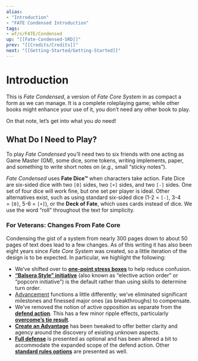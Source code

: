 ```yaml
---
alias:
- "Introduction"
- "FATE Condensed Introduction"
tags:
- wf/s/FATE/Condensed
up: "[[Fate-Condensed-SRD]]"
prev: "[[Credits/Credits]]"
next: "[[Getting-Started/Getting-Started]]"
---
```

# Introduction

This is _Fate Condensed_, a version of _Fate Core System_ in as compact a form as we can manage. It is a complete roleplaying game; while other books might enhance your use of it, you don’t need any other book to play.

On that note, let’s get into what you _do_ need!

## What Do I Need to Play?

To play _Fate Condensed_ you’ll need two to six friends with one acting as Game Master (GM), some dice, some tokens, writing implements, paper, and something to write short notes on (_e.g.,_ small “sticky notes”).

_Fate Condensed_ uses **Fate Dice™** when characters take action. Fate Dice are six-sided dice with two `[0]` sides, two `[+]` sides, and two `[-]` sides. One set of four dice will work fine, but one set per player is ideal. Other alternatives exist, such as using standard six-sided dice (1-2 = `[-]`, 3-4 = `[0]`, 5-6 = `[+]`), or the **Deck of Fate**, which uses cards instead of dice. We use the word “roll” throughout the text for simplicity.

### For Veterans: Changes From Fate Core

Condensing the gist of a system from nearly 300 pages down to about 50 pages of text does lead to a few changes. As of this writing it has also been eight years since _Fate Core System_ was created, so a little iteration of the design is to be expected. In particular, we highlight the following:

- We’ve shifted over to **[one-point stress boxes](../Getting-Started/Create-Your-Characters/Stress-and-Consequences/Stress-and-Consequences.md)** to help reduce confusion.
- **[“Balsera Style” initiative](../Challenges-Conflicts-and-Contests/Setting-Up-Scenes/Turn-Order.md)** (also known as “elective action order” or “popcorn initiative”) is the default rather than using skills to determine turn order.
- [Advancement](../Advancement/Advancement.md) functions a little differently; we’ve eliminated significant milestones and finessed major ones (as breakthroughs) to compensate.
- We’ve removed the notion of active opposition as separate from the **[defend action](../Taking-Action-Rolling-the-Dice/Actions/Defend.md)**. This has a few minor ripple effects, particularly **[overcome’s tie result](../Taking-Action-Rolling-the-Dice/Actions/Overcome.md)**.
- **[Create an Advantage](../Taking-Action-Rolling-the-Dice/Actions/Create-an-Advantage.md)** has been tweaked to offer better clarity and agency around the discovery of existing unknown aspects.
- **[Full defense](../Optional-Rules/Full-Defense.md)** is presented as optional and has been altered a bit to accommodate the expanded scope of the defend action. Other **[standard rules options](../Optional-Rules/Optional-Rules.md)** are presented as well.